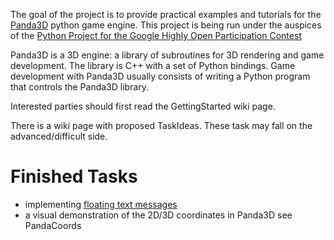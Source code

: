 The goal of the project is to provide practical examples and tutorials for the [Panda3D](http://www.panda3d.org/) python game engine. This project is being run under the auspices of the [Python Project for the Google Highly Open Participation Contest](http://code.google.com/p/google-highly-open-participation-psf/)

Panda3D is a 3D engine: a library of subroutines for 3D rendering and game development. The library is C++ with a set of Python bindings. Game development with Panda3D usually consists of writing a Python program that controls the Panda3D library.

Interested parties should first read the GettingStarted wiki page.

There is a wiki page with proposed TaskIdeas. These task may fall on the advanced/difficult side.

# Finished Tasks #

  * implementing [floating text messages](FloatingMessages.md)
  * a visual demonstration of the 2D/3D coordinates in Panda3D see PandaCoords
